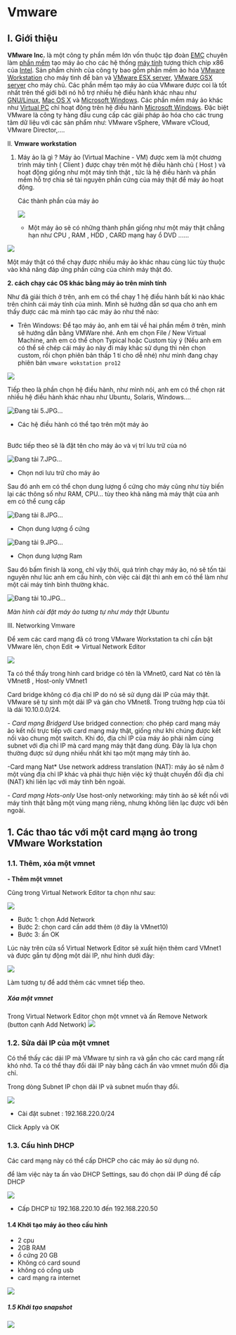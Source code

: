 # Vmware

 I. **Giới thiệu**
 -
 **VMware Inc.** là một công ty phần mềm lớn vốn thuộc tập đoàn [EMC](https://vi.wikipedia.org/wiki/EMC_Corporation "EMC Corporation") chuyên làm [phần mềm](https://vi.wikipedia.org/wiki/Ph%E1%BA%A7n_m%E1%BB%81m "Phần mềm") tạo máy ảo cho các hệ thống [máy tính](https://vi.wikipedia.org/wiki/M%C3%A1y_t%C3%ADnh "Máy tính") tương thích chip x86 của [Intel](https://vi.wikipedia.org/wiki/Intel "Intel"). Sản phẩm chính của công ty bao gồm phần mềm ảo hóa [VMware Workstation](https://vi.wikipedia.org/w/index.php?title=VMware_Workstation&action=edit&redlink=1 "VMware Workstation (trang chưa được viết)") cho máy tình để bàn và [VMware ESX server](https://vi.wikipedia.org/w/index.php?title=VMware_ESX_server&action=edit&redlink=1 "VMware ESX server (trang chưa được viết)"), [VMware GSX server](https://vi.wikipedia.org/w/index.php?title=VMware_GSX_server&action=edit&redlink=1 "VMware GSX server (trang chưa được viết)") cho máy chủ. Các phần mềm tạo máy ảo của VMware được coi là tốt nhất trên thế giới bởi nó hỗ trợ nhiều hệ điều hành khác nhau như [GNU/Linux](https://vi.wikipedia.org/wiki/Linux "Linux"), [Mac OS X](https://vi.wikipedia.org/wiki/Mac_OS_X "Mac OS X") và [Microsoft Windows](https://vi.wikipedia.org/wiki/Microsoft_Windows). Các phần mềm máy ảo khác như [Virtual PC](https://vi.wikipedia.org/w/index.php?title=Virtual_PC&action=edit&redlink=1 "Virtual PC (trang chưa được viết)") chỉ hoạt động trên hệ điều hành [Microsoft Windows](https://vi.wikipedia.org/wiki/Microsoft_Windows "Microsoft Windows"). Đặc biệt VMware là công ty hàng đầu cung cấp các giải pháp ảo hóa cho các trung tâm dữ liệu với các sản phẩm như: VMware vSphere, VMware vCloud, VMware Director,....


II. **Vmware workstation** 

 1. Máy ảo là gì ?
    Máy ảo (Virtual Machine - VM) được xem là một chương trình máy tính ( Client ) được chạy trên một hệ điều hành chủ ( Host ) và hoạt động giống như một máy tính thật , tức  là hệ điều hành và phần mềm hỗ trợ chia sẻ tài nguyên phần cứng của máy thật để máy ảo hoạt động.
    
    Các thành phần của máy ảo  

    ![](https://imgur.com/a/YTFYDkt)

    - Một máy ảo sẽ có những thành phần giống như một máy thật chẳng hạn như  CPU , RAM , HDD , CARD  mạng hay ổ DVD ......
    

![](https://i.imgur.com/XJCJb6d.png) 

Một máy thật có thể chạy được nhiều máy ảo khác nhau cùng lúc tùy thuộc vào khả năng đáp ứng phần cứng của chính máy thật đó.

**2. cách chạy các OS khác bằng máy ảo trên mính tính**

 Như đã giải thích ở trên, anh em có thể chạy 1 hệ điều hành bất kì nào khác trên chính cái máy tính của mình. Mình sẽ hướng dẫn sơ qua cho anh em thấy được các mà mình tạo các máy ảo như thế nào:

- Trên Windows:
Để tạo máy ảo, anh em tải về hai phần mềm ở trên, mình sẽ hướng dẫn bằng VMWare nhé.
 Anh em chọn File / New Virtual Machine, anh em có thể chọn Typical hoặc Custom tùy ý (Nếu anh em có thể sẽ chép cái máy ảo này đi máy khác sử dụng thì nên chọn custom, rồi chọn phiên bản thấp 1 tí cho dễ nhé)
 như mình đang chạy phiên bản `vmware wokstation pro12`  
  

![](https://i.imgur.com/BSXOSvo.png)

Tiếp theo là phần chọn hệ điều hành, như mình nói, anh em có thể chọn rát nhiều hệ điều hành khác nhau như Ubuntu, Solaris, Windows....  
  

![Đang tải 5.JPG…](https://photo2.tinhte.vn/data/attachment-files/2018/10/4440479_5.jpg "5.JPG")

-	Các hệ điều hành có thể tạo trên một máy ảo  
​

Bước tiếp theo sẽ là đặt tên cho máy ảo và vị trí lưu trữ của nó  
  

![Đang tải 7.JPG…](https://photo2.tinhte.vn/data/attachment-files/2018/10/4440481_7.jpg "7.JPG")  

-	Chọn nơi lưu trữ cho máy ảo​

Sau đó anh em có thể chọn dung lượng ổ cứng cho máy cũng như tùy biến lại các thông số như RAM, CPU... tùy theo khả năng mà máy thật của anh em có thể cung cấp  
  

![Đang tải 8.JPG…](https://photo2.tinhte.vn/data/attachment-files/2018/10/4440482_8.jpg "8.JPG")

-	Chọn dung lượng ổ cứng  
  
![Đang tải 9.JPG…](https://photo2.tinhte.vn/data/attachment-files/2018/10/4440483_9.jpg "9.JPG")​
-	Chọn dung lượng Ram 

Sau đó bấm finish là xong, chỉ vậy thôi, quá trình chạy máy ảo, nó sẽ tốn tài nguyên như lúc anh em cấu hình, còn việc cài đặt thì anh em có thể làm như một cái máy tính bình thường khác.  
  
![Đang tải 10.JPG…](https://photo2.tinhte.vn/data/attachment-files/2018/10/4440484_10.jpg "10.JPG")  

_Màn hình cài đặt máy ảo tương tự như máy thật Ubuntu_​

III. Networking Vmware

Để xem các card mạng đã có trong VMware Workstation ta chỉ cần bật VMware lên, chọn Edit => Virtual Network Editor

![](https://i.imgur.com/ZLzcEsW.png)

Ta có thể thấy trong hình card bridge có tên là VMnet0, card Nat có tên là VMnet8 , Host-only VMnet1

Card bridge không có địa chỉ IP do nó sẽ sử dụng dải IP của máy thật. VMware sẽ tự sinh một dải IP và gán cho VMnet8. Trong trường hợp của tôi là dải 10.10.0.0/24.

*- Card mạng Bridgerd*
Use bridged connection: cho phép card mạng máy ảo kết nối trực tiếp với card mạng máy thật, giống như khi chúng được kết nối vào chung một  switch. Khi đó, địa chỉ IP của máy ảo phải nằm cùng subnet với địa chỉ IP mà card mạng máy thật đang dùng. Đây là lựa chọn thường được sử dụng nhiều nhất khi tạo một mạng máy tính ảo.

 -Card mạng Nat*
Use network address translation (NAT): máy ảo sẽ nằm ở một vùng địa chỉ IP khác và phải thực hiện việc kỹ thuật chuyển đổi địa chỉ (NAT) khi liên lạc với máy tính bên ngoài.

*- Card mạng Hots-only*
Use host-only networking: máy tính ảo sẽ kết nối với máy tính thật bằng một vùng mạng riêng, nhưng không liên lạc được với bên ngoài.

## 1. Các thao tác với một card mạng ảo trong VMware Workstation

### 1.1. Thêm, xóa một vmnet

**- Thêm một vmnet**

Cũng trong Virtual Network Editor ta chọn như sau:

![](https://i.imgur.com/HOhmzkr.png)

-   Bước 1: chọn Add Network
-   Bước 2: chọn card cần add thêm (ở đây là VMnet10)
-   Bước 3: ấn OK

Lúc này trên cửa sổ Virtual Network Editor sẽ xuất hiện thêm card VMnet1 và được gắn tự động một dải IP, như hình dưới đây:

![](https://i.imgur.com/nog7IBA.png)

Làm tương tự để add thêm các vmnet tiếp theo.

##### Xóa một vmnet

Trong Virtual Network Editor chọn một vmnet và ấn Remove Network (button cạnh Add Network)
![](![](https://i.imgur.com/e6GoDz1.png))

### 1.2. Sửa dải IP của một vmnet

Có thể thấy các dải IP mà VMware tự sinh ra và gắn cho các card mạng rất khó nhớ. Ta có thể thay đổi dải IP này bằng cách ấn vào vmnet muốn đổi địa chỉ.

Trong dòng Subnet IP chọn dải IP và subnet muốn thay đổi.

![](https://i.imgur.com/nog7IBA.png)

- Cài đặt subnet : 192.168.220.0/24

Click Apply và OK

### 1.3. Cấu hình DHCP

Các card mạng này có thể cấp DHCP cho các máy ảo sử dụng nó.

để làm việc này ta ấn vào DHCP Settings, sau đó chọn dải IP dùng để cấp DHCP

![](https://i.imgur.com/ynbSglH.png)

- Cấp DHCP 	 từ 192.168.220.10 đến 192.168.220.50 

#### 1.4 Khởi tạo máy ảo theo cấu hình 

- 2 cpu
- 2GB RAM
- ổ cứng 20 GB
- Không có card sound
- không có cổng usb	
-  card mạng ra internet

![](https://i.imgur.com/6fqMhOl.png)

##### 1.5 Khởi tạo snapshot 

![](https://i.imgur.com/fjwdjjM.png)
<!--stackedit_data:
eyJoaXN0b3J5IjpbMzEyMTcwMjE1LC0yMDQxOTI4MDg3LC0xND
cxNDU4NTg4LC0xMzg5NTIwOSw5MTY2NzEyNzQsLTEwMTY0Mjkx
MTQsLTExMjYwNTA5NTMsLTI3MTEyNzA1MSwyMDM4NTQwMjYyLD
IwNDk5MTQ5ODgsMjk5NzA5NTU1LDIwNDAyOTc2MjJdfQ==
-->